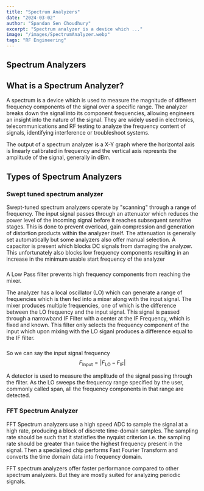 ```yaml
---
title: "Spectrum Analyzers"
date: "2024-03-02"
author: "Spandan Sen Choudhury"
excerpt: "Spectrum analyzer is a device which ..."
image: "/images/SpectrumAnalyzer.webp"
tags: "RF Engineering"
---
```


## Spectrum Analyzers

## What is a Spectrum Analyzer?

A spectrum is a device which is used to measure the magnitude of different frequency components of the signal over a specific range. The analyzer breaks down the signal into its component frequencies, allowing engineers an insight into the nature of the signal. They are widely used in electronics, telecommunications and RF testing to analyze the frequency content of signals, identifying interference or troubleshoot systems.

The output of a spectrum analyzer is a X-Y graph where the horizontal axis is linearly calibrated in frequency and the vertical axis represnts the amplitude of the signal, generally in dBm.

## Types of Spectrum Analyzers

### Swept tuned spectrum analyzer

Swept-tuned spectrum analyzers operate by "scanning" through a range of frequency. The input signal passes through an attenuator  which reduces the power level of the incoming signal before it reaches subsequent sensitive stages. This is done to prevent overload,  gain compression and generation of distortion products within the analyzer itself. The attenuation is generally set automatically but some analyzers also offer manual selection. A capacitor is present which blocks DC signals from damaging the analyzer. This unfortunately also blocks low frequency components resulting in an increase in the minimum usable start frequency of the analyzer

###

A Low Pass filter prevents high frequency components from reaching the mixer.

The analyzer has a local oscillator (LO) which can generate a range of frequencies which is then fed into a mixer along with the input signal. The mixer produces multiple frequencies, one of which is the difference between the LO frequency and the input signal. This signal is passed through a narrowband IF Filter with a center at the IF Frequency, which is fixed and known. This filter only selects the frequency component of the input which upon mixing with the LO siganl produces a difference equal to the IF filter.

###

So we can say the input signal frequency $$F_{\text{Input}} = | F_{\text{LO}} - F_{\text{IF}} |$$

A detector is used to measure the amplitude of the signal passing through the filter. As the LO sweeps the frequency range specified by the user, commonly called span, all the frequency components in that range are detected.



### FFT Spectrum Analyzer

FFT Spectrum analyzers use a high speed ADC to sample the signal at a high rate, producing a block of discrete time-domain samples. The sampling rate should be such that it statisfies the nyquist criterion i.e. the sampling rate should be greater than twice the highest frequency present in the signal. Then a specialized chip performs Fast Fourier Transform and converts the time domain data into frequency domain. 

FFT spectrum analyzers offer faster performance compared to other spectrum analyzers. But they are mostly suited for analyzing periodic signals.



